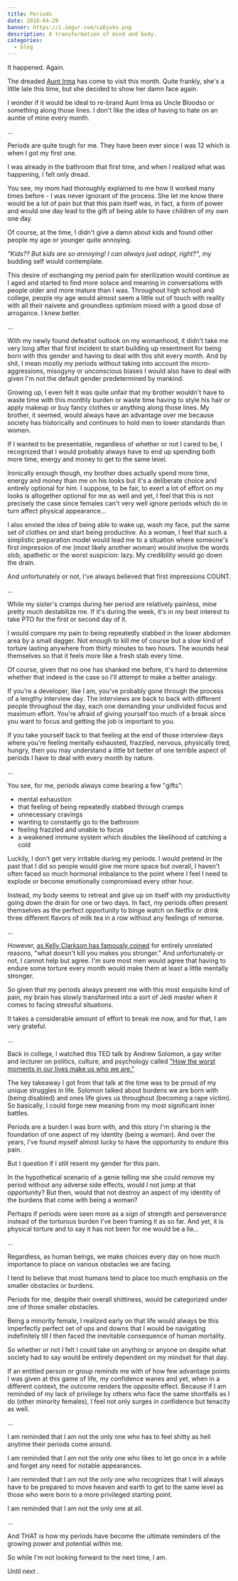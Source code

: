 ```yaml
---
title: Periods
date: 2018-04-29
banner: https://i.imgur.com/caEysks.png
description: A transformation of mind and body.
categories:
  - blog
---
```


It happened. Again.

The dreaded [Aunt Irma](https://www.urbandictionary.com/define.php?term=Aunt%20Irma) has come to visit this month. Quite frankly, she's a little late this time, but she decided to show her damn face again.

I wonder if it would be ideal to re-brand Aunt Irma as Uncle Bloodso or something along those lines. I don't like the idea of having to hate on an auntie of mine every month.

...

Periods are quite tough for me. They have been ever since I was 12 which is when I got my first one.

I was already in the bathroom that first time, and when I realized what was happening, I felt only dread.

You see, my mom had thoroughly explained to me how it worked many times before - I was never ignorant of the process. She let me know there would be a lot of pain but that this pain itself was, in fact, a form of power and would one day lead to the gift of being able to have children of my own one day.

Of course, at the time, I didn't give a damn about kids and found other people my age or younger quite annoying.

_"Kids?? But kids are so annoying! I can always just adopt, right?"_, my budding self would contemplate.

This desire of exchanging my period pain for sterilization would continue as I aged and started to find more solace and meaning in conversations with people older and more mature than I was. Throughout high school and college, people my age would almost seem a little out of touch with reality with all their naivete and groundless optimism mixed with a good dose of arrogance. I knew better.

...

With my newly found defeatist outlook on my womanhood, it didn't take me very long after that first incident to start building up resentment for being born with this gender and having to deal with this shit every month. And by shit, I mean mostly my periods without taking into account the micro-aggressions, misogyny or unconscious biases I would also have to deal with given I'm not the default gender predetermined by mankind.

Growing up, I even felt it was quite unfair that my brother wouldn't have to waste time with this monthly burden or waste time having to style his hair or apply makeup or buy fancy clothes or anything along those lines. My brother, it seemed, would always have an advantage over me because society has historically and continues to hold men to lower standards than women.

If I wanted to be presentable, regardless of whether or not I cared to be, I recognized that I would probably always have to end up spending both more time, energy and money to get to the same level.

Ironically enough though, my brother does actually spend more time, energy and money than me on his looks but it's a deliberate choice and entirely optional for him. I suppose, to be fair, to exert a lot of effort on my looks is altogether optional for me as well and yet, I feel that this is not precisely the case since females can't very well ignore periods which do in turn affect physical appearance...

I also envied the idea of being able to wake up, wash my face, put the same set of clothes on and start being productive. As a woman, I feel that such a simplistic preparation model would lead me to a situation where someone's first impression of me (most likely another woman) would involve the words slob, apathetic or the worst suspicion: lazy. My credibility would go down the drain.

And unfortunately or not, I've always believed that first impressions COUNT.

...

While my sister's cramps during her period are relatively painless, mine pretty much destabilize me. If it's during the week, it's in my best interest to take PTO for the first or second day of it.

I would compare my pain to being repeatedly stabbed in the lower abdomen area by a small dagger. Not enough to kill me of course but a slow kind of torture lasting anywhere from thirty minutes to two hours. The wounds heal themselves so that it feels more like a fresh stab every time.

Of course, given that no one has shanked me before, it's hard to determine whether that indeed is the case so I'll attempt to make a better analogy.

If you're a developer, like I am, you've probably gone through the process of a lengthy interview day. The interviews are back to back with different people throughout the day, each one demanding your undivided focus and maximum effort. You're afraid of giving yourself too much of a break since you want to focus and getting the job is important to you.

If you take yourself back to that feeling at the end of those interview days where you're feeling mentally exhausted, frazzled, nervous, physically tired, hungry, then you may understand a little bit better of one terrible aspect of periods I have to deal with every month by nature.

...

You see, for me, periods always come bearing a few "gifts":

- mental exhaustion
- that feeling of being repeatedly stabbed through cramps
- unnecessary cravings
- wanting to constantly go to the bathroom
- feeling frazzled and unable to focus
- a weakened immune system which doubles the likelihood of catching a cold

Luckily, I don't get very irritable during my periods. I would pretend in the past that I did so people would give me more space but overall, I haven't often faced so much hormonal imbalance to the point where I feel I need to explode or become emotionally compromised every other hour.

Instead, my body seems to retreat and give up on itself with my productivity going down the drain for one or two days. In fact, my periods often present themselves as the perfect opportunity to binge watch on Netflix or drink three different flavors of milk tea in a row without any feelings of remorse.

...

However, [as Kelly Clarkson has famously coined](https://www.youtube.com/watch?v=Xn676-fLq7I) for entirely unrelated reasons, "what doesn't kill you makes you stronger." And unfortunately or not, I cannot help but agree. I'm sure most men would agree that having to endure some torture every month would make them at least a little mentally stronger.

So given that my periods always present me with this most exquisite kind of pain, my brain has slowly transformed into a sort of Jedi master when it comes to facing stressful situations.

It takes a considerable amount of effort to break me now, and for that, I am very grateful.

...

Back in college, I watched this TED talk by Andrew Solomon, a gay writer and lecturer on politics, culture, and psychology called ["How the worst moments in our lives make us who we are."](https://www.ted.com/talks/andrew_solomon_how_the_worst_moments_in_our_lives_make_us_who_we_are)

The key takeaway I got from that talk at the time was to be proud of my unique struggles in life. Solomon talked about burdens we are born with (being disabled) and ones life gives us throughout (becoming a rape victim). So basically, I could forge new meaning from my most significant inner battles.

Periods are a burden I was born with, and this story I'm sharing is the foundation of one aspect of my identity (being a woman). And over the years, I've found myself almost lucky to have the opportunity to endure this pain.

But I question if I still resent my gender for this pain.

In the hypothetical scenario of a genie telling me she could remove my period without any adverse side effects, would I not jump at that opportunity? But then, would that not destroy an aspect of my identity of the burdens that come with being a woman?

Perhaps if periods were seen more as a sign of strength and perseverance instead of the torturous burden I've been framing it as so far. And yet, it is physical torture and to say it has not been for me would be a lie...

...

Regardless, as human beings, we make choices every day on how much importance to place on various obstacles we are facing.

I tend to believe that most humans tend to place too much emphasis on the smaller obstacles or burdens.

Periods for me, despite their overall shittiness, would be categorized under one of those smaller obstacles.

Being a minority female, I realized early on that life would always be this imperfectly perfect set of ups and downs that I would be navigating indefinitely till I then faced the inevitable consequence of human mortality.

So whether or not I felt I could take on anything or anyone on despite what society had to say would be entirely dependent on my mindset for that day.

If an entitled person or group reminds me with of how few advantage points I was given at this game of life, my confidence wanes and yet, when in a different context, the outcome renders the opposite effect. Because if I am reminded of my lack of privilege by others who face the same shortfalls as I do (other minority females), I feel not only surges in confidence but tenacity as well.

...

I am reminded that I am not the only one who has to feel shitty as hell anytime their periods come around.

I am reminded that I am not the only one who likes to let go once in a while and forget any need for notable appearances.

I am reminded that I am not the only one who recognizes that I will always have to be prepared to move heaven and earth to get to the same level as those who were born to a more privileged starting point.

I am reminded that I am not the only one at all.

...

And THAT is how my periods have become the ultimate reminders of the growing power and potential within me.

So while I'm not looking forward to the next time, I am.

Until next .
